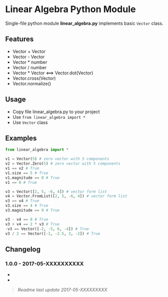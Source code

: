 # Linear Algebra Python Module

Single-file python module **linear_algebra.py** implements basic `Vector` class.


## Features

- Vector + Vector
- Vector - Vector
- Vector * number
- Vector / number
- Vector * Vector <==> Vector.dot(Vector)
- Vector.cross(Vector)
- Vector.normalize()


## Usage

- Copy file linear_algebra.py to your project
- Use `from linear_algebra import *`
- Use `Vector` class


## Examples

```python
from linear_algebra import *

v1 = Vector(5) # zero vector with 5 components
v2 = Vector.Zero(5) # zero vector with 5 components
v1 == v2 # True
v1.size == 5 # True
v1.magnitude == 0 # True
v1 == 0 # True

v3 = Vector([2, 5, -6, 4]) # vector form list
v4 = Vector.FromList([2, 5, -6, 4]) # vector form list
v3 == v4 # True
v3.size == 4 # True
v3.magnitude == 9 # True

v3 - v4 == 0 # True
v3 + v4 == 2 * v3 # True
-v3 == Vector([-2, -5, 6, -4]) # True
v3 / 2 == Vector([-1, -2.5, 3, -2]) # True
```


## Changelog

### 1.0.0 - 2017-05-XXXXXXXXXX
- 
- 


> _Readme last update 2017-05-XXXXXXXXX_